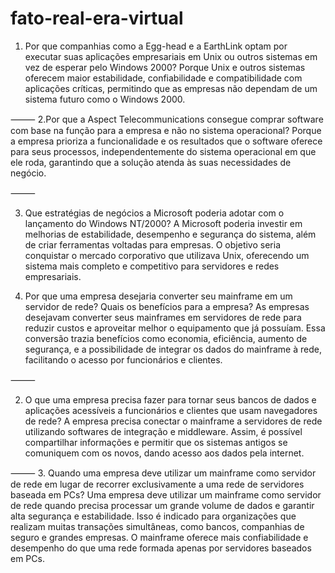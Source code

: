 # fato-real-era-virtual
1. Por que companhias como a Egg-head e a EarthLink optam por executar suas aplicações empresariais em Unix ou outros sistemas em vez de esperar pelo Windows 2000?
Porque Unix e outros sistemas oferecem maior estabilidade, confiabilidade e compatibilidade com aplicações críticas, permitindo que as empresas não dependam de um sistema futuro como o Windows 2000.

⸻
2.Por que a Aspect Telecommunications consegue comprar software com base na função para a empresa e não no sistema operacional?
Porque a empresa prioriza a funcionalidade e os resultados que o software oferece para seus processos, independentemente do sistema operacional em que ele roda, garantindo que a solução atenda às suas necessidades de negócio.



⸻

3. Que estratégias de negócios a Microsoft poderia adotar com o lançamento do Windows NT/2000?
A Microsoft poderia investir em melhorias de estabilidade, desempenho e segurança do sistema, além de criar ferramentas voltadas para empresas. O objetivo seria conquistar o mercado corporativo que utilizava Unix, oferecendo um sistema mais completo e competitivo para servidores e redes empresariais.

1. Por que uma empresa desejaria converter seu mainframe em um servidor de rede? Quais os benefícios para a empresa?
As empresas desejavam converter seus mainframes em servidores de rede para reduzir custos e aproveitar melhor o equipamento que já possuíam. Essa conversão trazia benefícios como economia, eficiência, aumento de segurança, e a possibilidade de integrar os dados do mainframe à rede, facilitando o acesso por funcionários e clientes.

⸻

2. O que uma empresa precisa fazer para tornar seus bancos de dados e aplicações acessíveis a funcionários e clientes que usam navegadores de rede?
A empresa precisa conectar o mainframe a servidores de rede utilizando softwares de integração e middleware. Assim, é possível compartilhar informações e permitir que os sistemas antigos se comuniquem com os novos, dando acesso aos dados pela internet.

⸻
3. Quando uma empresa deve utilizar um mainframe como servidor de rede em lugar de recorrer exclusivamente a uma rede de servidores baseada em PCs?
Uma empresa deve utilizar um mainframe como servidor de rede quando precisa processar um grande volume de dados e garantir alta segurança e estabilidade. Isso é indicado para organizações que realizam muitas transações simultâneas, como bancos, companhias de seguro e grandes empresas. O mainframe oferece mais confiabilidade e desempenho do que uma rede formada apenas por servidores baseados em PCs.

